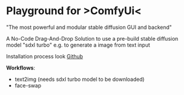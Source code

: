 Playground for >ComfyUi< 
===

"The most powerful and modular stable diffusion GUI and backend"


A No-Code Drag-And-Drop Solution to use a pre-build stable diffusion model "sdxl turbo"  e.g. to generate a image from text input



Installation process look [Github](https://github.com/comfyanonymous/ComfyUI)


**Workflows**:

* text2img (needs sdxl turbo model to be downloaded)
* face-swap
